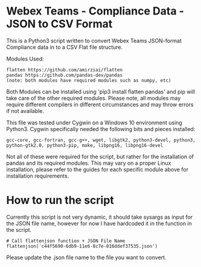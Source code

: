 # Webex Teams - Compliance Data - JSON to CSV Format

This is a Python3 script written to convert Webex Teams JSON-format Compliance data in to a CSV Flat file structure.

Modules Used:
```
flatten https://github.com/amirziai/flatten
pandas https://github.com/pandas-dev/pandas
(note: both modules have required modules such as numpy, etc)
```

Both Modules can be installed using 'pip3 install flatten pandas' and pip will take care of the other required modules. Please note, all modules may require different compilers in different circumstances and may throw errors if not available.

This file was tested under Cygwin on a Windows 10 environment using Python3. Cygwin specifically needed the following bits and pieces installed:
```
gcc-core, gcc-fortran, gcc-g++, wget, libgtk2, python3-devel, python3, python-gtk2.0, python3-pip, make, libpng16, libpng16-devel
```
Not all of these were required for the script, but rather for the installation of pandas and its required modules.
This may vary on a proper Linux installation, please refer to the guides for each specific module above for installation requirements.

# How to run the script

Currently this script is not very dynamic, it should take sysargs as input for the JSON file name, however for now I have hardcoded it in the function in the script.

```
# Call flattenjson function + JSON File Name
flattenjson('c44f5690-6db9-11e6-8c7e-016ddef37535.json')
```
Please update the .json file name to the file you want to convert.
